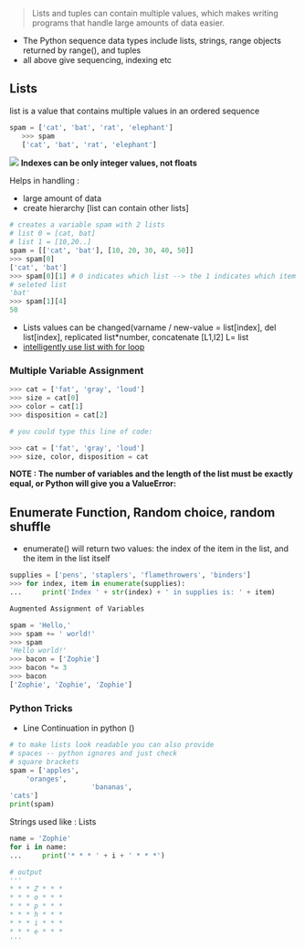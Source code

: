 > Lists and tuples can contain multiple values, which makes writing programs that handle large amounts of data easier.
- The Python sequence data types include lists, strings, range objects returned by range(), and tuples
- all above give sequencing, indexing etc

## Lists 
list is a value that contains multiple values in an ordered sequence
```py
spam = ['cat', 'bat', 'rat', 'elephant']
   >>> spam
   ['cat', 'bat', 'rat', 'elephant']
``` 
![](https://automatetheboringstuff.com/2e/images/000090.jpg)
**Indexes can be only integer values, not floats**

Helps in handling : 
- large amount of data 
- create hierarchy [list can contain other lists]

```py
# creates a variable spam with 2 lists
# list 0 = [cat, bat]
# list 1 = [10,20..]
spam = [['cat', 'bat'], [10, 20, 30, 40, 50]]
>>> spam[0]
['cat', 'bat']
>>> spam[0][1] # 0 indicates which list --> the 1 indicates which item in 
# seleted list
'bat'
>>> spam[1][4]
50
```
- Lists values can be changed(varname / new-value = list[index], del list[index], replicated list*number, concatenate [L1,l2] L= list
- [intelligently use list with for loop]()

### Multiple Variable Assignment 

```py
>>> cat = ['fat', 'gray', 'loud']
>>> size = cat[0]
>>> color = cat[1]
>>> disposition = cat[2]

# you could type this line of code:

>>> cat = ['fat', 'gray', 'loud']
>>> size, color, disposition = cat
```

**NOTE : The number of variables and the length of the list must be exactly equal, or Python will give you a ValueError:**

## Enumerate Function, Random choice, random shuffle
- enumerate() will return two values: the index of the item in the list, and the item in the list itself

```py
supplies = ['pens', 'staplers', 'flamethrowers', 'binders']
>>> for index, item in enumerate(supplies):
...     print('Index ' + str(index) + ' in supplies is: ' + item)

Augmented Assignment of Variables

spam = 'Hello,'
>>> spam += ' world!'
>>> spam
'Hello world!'
>>> bacon = ['Zophie']
>>> bacon *= 3
>>> bacon
['Zophie', 'Zophie', 'Zophie']
```

### Python Tricks
- Line Continuation in python (\)
```py
# to make lists look readable you can also provide 
# spaces -- python ignores and just check 
# square brackets 
spam = ['apples',
    'oranges',
                    'bananas',
'cats']
print(spam)
```

Strings used like : Lists 
```py
name = 'Zophie'
for i in name:
...     print('* * * ' + i + ' * * *')

# output
'''
* * * Z * * *
* * * o * * *
* * * p * * *
* * * h * * *
* * * i * * *
* * * e * * *
'''

```
